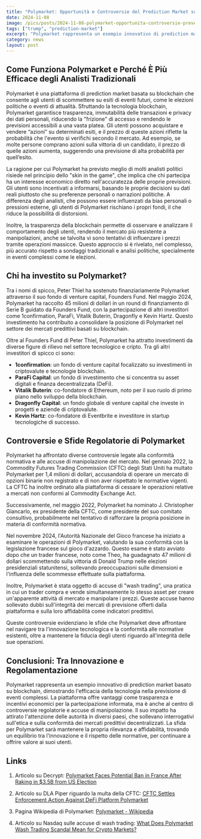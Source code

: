 ```yaml
---
title: "Polymarket: Opportunità e Controversie del Prediction Market su Blockchain che ha previsto la Vittoria di Trump"
date: 2024-11-08
image: /pics/posts/2024-11-08-polymarket-opportunita-controversie-prevede-vittoria-trump/cover.jpeg
tags: ["trump", "prediction-market"]
excerpt: "Polymarket rappresenta un esempio innovativo di prediction market basato su blockchain, dimostrando l'efficacia della tecnologia nella previsione di eventi complessi che in occasione delle elezioni USA ha 'funzionato' meglio di molti analisti blasonati"
category: news
layout: post
---
```


Come Funziona Polymarket e Perché È Più Efficace degli Analisti Tradizionali
-----------


Polymarket è una piattaforma di prediction market basata su blockchain che consente agli utenti di scommettere su esiti di eventi futuri, come le elezioni politiche o eventi di attualità. Sfruttando la tecnologia blockchain, Polymarket garantisce trasparenza, immutabilità delle transazioni e privacy dei dati personali, riducendo la "frizione" di accesso e rendendo le previsioni accessibili a una vasta platea. Gli utenti possono acquistare e vendere “azioni” su determinati esiti, e il prezzo di queste azioni riflette la probabilità che l'evento si verifichi secondo il mercato. Ad esempio, se molte persone comprano azioni sulla vittoria di un candidato, il prezzo di quelle azioni aumenta, suggerendo una previsione di alta probabilità per quell’esito.

La ragione per cui Polymarket ha previsto meglio di molti analisti politici risiede nel principio dello "skin in the game", che implica che chi partecipa ha un interesse economico diretto nell'accuratezza delle proprie previsioni. Gli utenti sono incentivati a informarsi, basando le proprie decisioni su dati reali piuttosto che su preferenze personali o narrazioni politiche. A differenza degli analisti, che possono essere influenzati da bias personali o pressioni esterne, gli utenti di Polymarket rischiano i propri fondi, il che riduce la possibilità di distorsioni.

Inoltre, la trasparenza della blockchain permette di osservare e analizzare il comportamento degli utenti, rendendo il mercato più resistente a manipolazioni, anche se talvolta vi sono tentativi di influenzare i prezzi tramite operazioni massicce. Questo approccio si è rivelato, nel complesso, più accurato rispetto a sondaggi tradizionali e analisi politiche, specialmente in eventi complessi come le elezioni.


Chi ha investito su Polymarket?
-----------

Tra i nomi di spicco, Peter Thiel ha sostenuto finanziariamente Polymarket attraverso il suo fondo di venture capital, Founders Fund. Nel maggio 2024, Polymarket ha raccolto 45 milioni di dollari in un round di finanziamento di Serie B guidato da Founders Fund, con la partecipazione di altri investitori come 1confirmation, ParaFi, Vitalik Buterin, Dragonfly e Kevin Hartz.  Questo investimento ha contribuito a consolidare la posizione di Polymarket nel settore dei mercati predittivi basati su blockchain. 

Oltre al Founders Fund di Peter Thiel, Polymarket ha attratto investimenti da diverse figure di rilievo nel settore tecnologico e cripto. Tra gli altri investitori di spicco ci sono:

- **1confirmation**: un fondo di venture capital focalizzato su investimenti in criptovalute e tecnologie blockchain.
- **ParaFi Capital**: un fondo di investimento che si concentra su asset digitali e finanza decentralizzata (DeFi).
- **Vitalik Buterin**: co-fondatore di Ethereum, noto per il suo ruolo di primo piano nello sviluppo della blockchain.
- **Dragonfly Capital**: un fondo globale di venture capital che investe in progetti e aziende di criptovalute.
- **Kevin Hartz**: co-fondatore di Eventbrite e investitore in startup tecnologiche di successo.



Controversie e Sfide Regolatorie di Polymarket
-----------
Polymarket ha affrontato diverse controversie legate alla conformità normativa e alle accuse di manipolazione del mercato. Nel gennaio 2022, la Commodity Futures Trading Commission (CFTC) degli Stati Uniti ha multato Polymarket per 1,4 milioni di dollari, accusandola di operare un mercato di opzioni binarie non registrato e di non aver rispettato le normative vigenti. La CFTC ha inoltre ordinato alla piattaforma di cessare le operazioni relative a mercati non conformi al Commodity Exchange Act. 

Successivamente, nel maggio 2022, Polymarket ha nominato J. Christopher Giancarlo, ex presidente della CFTC, come presidente del suo comitato consultivo, probabilmente nel tentativo di rafforzare la propria posizione in materia di conformità normativa. 

Nel novembre 2024, l'Autorità Nazionale del Gioco francese ha iniziato a esaminare le operazioni di Polymarket, valutando la sua conformità con la legislazione francese sul gioco d'azzardo. Questo esame è stato avviato dopo che un trader francese, noto come Theo, ha guadagnato 47 milioni di dollari scommettendo sulla vittoria di Donald Trump nelle elezioni presidenziali statunitensi, sollevando preoccupazioni sulle dimensioni e l'influenza delle scommesse effettuate sulla piattaforma. 

Inoltre, Polymarket è stata oggetto di accuse di "wash trading", una pratica in cui un trader compra e vende simultaneamente lo stesso asset per creare un'apparente attività di mercato e manipolare i prezzi. Queste accuse hanno sollevato dubbi sull'integrità dei mercati di previsione offerti dalla piattaforma e sulla loro affidabilità come indicatori predittivi. 

Queste controversie evidenziano le sfide che Polymarket deve affrontare nel navigare tra l'innovazione tecnologica e la conformità alle normative esistenti, oltre a mantenere la fiducia degli utenti riguardo all'integrità delle sue operazioni. 

Conclusioni: Tra Innovazione e Regolamentazione
-----------

Polymarket rappresenta un esempio innovativo di prediction market basato su blockchain, dimostrando l'efficacia della tecnologia nella previsione di eventi complessi. La piattaforma offre vantaggi come trasparenza e incentivi economici per la partecipazione informata, ma è anche al centro di controversie regolatorie e accuse di manipolazione. Il suo impatto ha attirato l'attenzione delle autorità in diversi paesi, che sollevano interrogativi sull'etica e sulla conformità dei mercati predittivi decentralizzati. La sfida per Polymarket sarà mantenere la propria rilevanza e affidabilità, trovando un equilibrio tra l'innovazione e il rispetto delle normative, per continuare a offrire valore ai suoi utenti.

Links
----------


1. Articolo su Decrypt: [Polymarket Faces Potential Ban in France After Raking in $3.5B from US Election](https://decrypt.co/290533/polymarket-faces-potential-ban-france-3-5b-from-us-election-report?amp=1)

2. Articolo su DLA Piper riguardo la multa della CFTC: [CFTC Settles Enforcement Action Against DeFi Platform Polymarket](https://www.dlapiper.com/en/insights/publications/2022/1/cftc-settles-enforcement-action-against-defi-platform-polymarket)

3. Pagina Wikipedia di Polymarket: [Polymarket - Wikipedia](https://en.wikipedia.org/wiki/Polymarket)

4. Articolo su Nasdaq sulle accuse di wash trading: [What Does Polymarket Wash Trading Scandal Mean for Crypto Markets?](https://www.nasdaq.com/articles/what-does-polymarket-wash-trading-scandal-mean-crypto-markets) 

